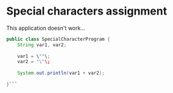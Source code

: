 # Special characters assignment

This application doesn't work...

```java
public class SpecialCharacterProgram {
    String var1, var2;
    
    var1 = \""\;
    var2 = "\"\;
    
    System.out.println(var1 + var2);
            
}```